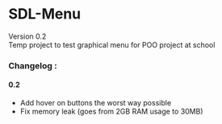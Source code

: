 # SDL-Menu

Version 0.2  
Temp project to test graphical menu for POO project at school

### Changelog :
#### 0.2
- Add hover on buttons the worst way possible
- Fix memory leak (goes from 2GB RAM usage to 30MB)
